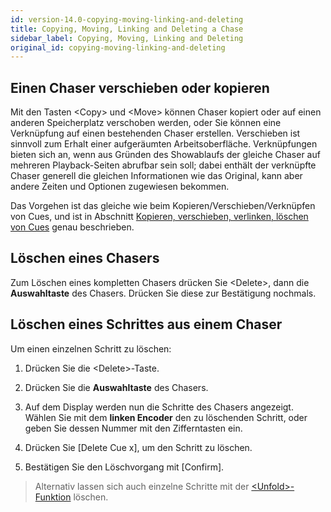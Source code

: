 ```yaml
---
id: version-14.0-copying-moving-linking-and-deleting
title: Copying, Moving, Linking and Deleting a Chase
sidebar_label: Copying, Moving, Linking and Deleting
original_id: copying-moving-linking-and-deleting
---
```


Einen Chaser verschieben oder kopieren
--------------------------------------

Mit den Tasten \<Copy\> und \<Move\> können Chaser 
kopiert oder auf einen anderen Speicherplatz verschoben
werden, oder Sie können eine Verknüpfung auf einen bestehenden Chaser
erstellen. Verschieben ist sinnvoll zum Erhalt einer aufgeräumten
Arbeitsoberfläche. Verknüpfungen bieten sich an, wenn aus Gründen des
Showablaufs der gleiche Chaser auf mehreren Playback-Seiten abrufbar
sein soll; dabei enthält der verknüpfte Chaser generell die gleichen
Informationen wie das Original, kann aber andere Zeiten und Optionen
zugewiesen bekommen.

Das Vorgehen ist das gleiche wie beim Kopieren/Verschieben/Verknüpfen
von Cues, und ist in Abschnitt 
[Kopieren, verschieben, verlinken, löschen von Cues](../cues/copying-moving-linking-and-deleting.md) genau beschrieben.

Löschen eines Chasers
---------------------

Zum Löschen eines kompletten Chasers drücken Sie \<Delete\>, dann die
**Auswahltaste** des Chasers. Drücken Sie diese zur Bestätigung nochmals.

Löschen eines Schrittes aus einem Chaser
----------------------------------------

Um einen einzelnen Schritt zu löschen:

1. Drücken Sie die \<Delete\>-Taste.

2. Drücken Sie die **Auswahltaste** des Chasers.

3. Auf dem Display werden nun die Schritte des Chasers angezeigt.
Wählen Sie mit dem **linken Encoder** den zu löschenden Schritt, oder geben Sie
dessen Nummer mit den Zifferntasten ein.

4. Drücken Sie \[Delete Cue x\], um den Schritt zu löschen.

5. Bestätigen Sie den Löschvorgang mit \[Confirm\].

> Alternativ lassen sich auch einzelne Schritte mit der
[\<Unfold\>-Funktion](editing-a-chase.md#ändern-eines-chasers-mit-der-unfold-funktion) löschen.